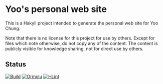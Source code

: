 # Yoo's personal web site

This is a Hakyll project intended to generate the personal web site for Yoo Chung.

Note that there is no license for this project for use by others.
Except for files which note otherwise, do not copy any of the content.
The content is publicly visible for knowledge sharing, not for direct use by others.

## Status

[![Build](https://github.com/chungyc/site-personal/actions/workflows/build.yml/badge.svg)](https://github.com/chungyc/site-personal/actions/workflows/build.yml)
[![Ormolu](https://github.com/chungyc/site-personal/actions/workflows/ormolu.yml/badge.svg)](https://github.com/chungyc/site-personal/actions/workflows/ormolu.yml)
[![HLint](https://github.com/chungyc/site-personal/actions/workflows/hlint.yml/badge.svg)](https://github.com/chungyc/site-personal/actions/workflows/hlint.yml)
